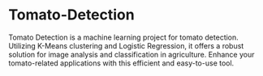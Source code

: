 # Tomato-Detection
Tomato Detection is a machine learning project for tomato detection. Utilizing K-Means clustering and Logistic Regression, it offers a robust solution for image analysis and classification in agriculture. Enhance your tomato-related applications with this efficient and easy-to-use tool.
